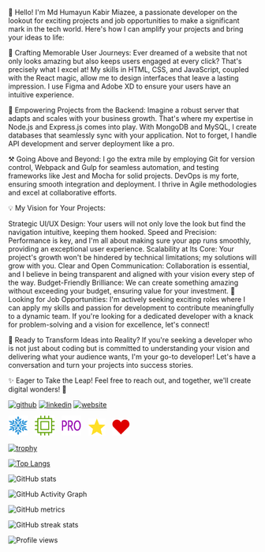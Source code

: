 👋 Hello! I'm Md Humayun Kabir Miazee, a passionate developer on the lookout for exciting projects and job opportunities to make a significant mark in the tech world. Here's how I can amplify your projects and bring your ideas to life:

🌟 Crafting Memorable User Journeys:
Ever dreamed of a website that not only looks amazing but also keeps users engaged at every click? That's precisely what I excel at! My skills in HTML, CSS, and JavaScript, coupled with the React magic, allow me to design interfaces that leave a lasting impression. I use Figma and Adobe XD to ensure your users have an intuitive experience.

🚀 Empowering Projects from the Backend:
Imagine a robust server that adapts and scales with your business growth. That's where my expertise in Node.js and Express.js comes into play. With MongoDB and MySQL, I create databases that seamlessly sync with your application. Not to forget, I handle API development and server deployment like a pro.

⚒️ Going Above and Beyond:
I go the extra mile by employing Git for version control, Webpack and Gulp for seamless automation, and testing frameworks like Jest and Mocha for solid projects. DevOps is my forte, ensuring smooth integration and deployment. I thrive in Agile methodologies and excel at collaborative efforts.

💡 My Vision for Your Projects:

Strategic UI/UX Design: Your users will not only love the look but find the navigation intuitive, keeping them hooked.
Speed and Precision: Performance is key, and I'm all about making sure your app runs smoothly, providing an exceptional user experience.
Scalability at Its Core: Your project's growth won't be hindered by technical limitations; my solutions will grow with you.
Clear and Open Communication: Collaboration is essential, and I believe in being transparent and aligned with your vision every step of the way.
Budget-Friendly Brilliance: We can create something amazing without exceeding your budget, ensuring value for your investment.
💼 Looking for Job Opportunities:
I'm actively seeking exciting roles where I can apply my skills and passion for development to contribute meaningfully to a dynamic team. If you're looking for a dedicated developer with a knack for problem-solving and a vision for excellence, let's connect!

💌 Ready to Transform Ideas into Reality?
If you're seeking a developer who is not just about coding but is committed to understanding your vision and delivering what your audience wants, I'm your go-to developer! Let's have a conversation and turn your projects into success stories.

✨ Eager to Take the Leap!
Feel free to reach out, and together, we'll create digital wonders! 🚀


[<img src='https://cdn.jsdelivr.net/npm/simple-icons@3.0.1/icons/github.svg' alt='github' height='40'>](https://github.com/kabircodefolio)  [<img src='https://cdn.jsdelivr.net/npm/simple-icons@3.0.1/icons/linkedin.svg' alt='linkedin' height='40'>](https://www.linkedin.com/in/mhkm-programmer/)  [<img src='https://cdn.jsdelivr.net/npm/simple-icons@3.0.1/icons/icloud.svg' alt='website' height='40'>](https://kabircodefolio.netlify.app/)  

<a href='https://archiveprogram.github.com/'><img src='https://raw.githubusercontent.com/acervenky/animated-github-badges/master/assets/acbadge.gif' width='40' height='40'></a> <a href='https://docs.github.com/en/developers'><img src='https://raw.githubusercontent.com/acervenky/animated-github-badges/master/assets/devbadge.gif' width='40' height='40'></a> <a href='https://github.com/pricing'><img src='https://raw.githubusercontent.com/acervenky/animated-github-badges/master/assets/pro.gif' width='40' height='40'></a> <a href='https://stars.github.com/'><img src='https://raw.githubusercontent.com/acervenky/animated-github-badges/master/assets/starbadge.gif' width='35' height='35'></a> <a href='https://docs.github.com/en/github/supporting-the-open-source-community-with-github-sponsors'><img src='https://raw.githubusercontent.com/acervenky/animated-github-badges/master/assets/sponsorbadge.gif' width='35' height='35'></a> 

[![trophy](https://github-profile-trophy.vercel.app/?username=kabircodefolio)](https://github.com/ryo-ma/github-profile-trophy)

[![Top Langs](https://github-readme-stats.vercel.app/api/top-langs/?username=kabircodefolio)](https://github.com/anuraghazra/github-readme-stats)

![GitHub stats](https://github-readme-stats.vercel.app/api?username=kabircodefolio&show_icons=true&count_private=true)  

![GitHub Activity Graph](https://activity-graph.herokuapp.com/graph?username=kabircodefolio)  

![GitHub metrics](https://metrics.lecoq.io/kabircodefolio)  

![GitHub streak stats](https://streak-stats.demolab.com/?user=kabircodefolio)  

![Profile views](https://gpvc.arturio.dev/kabircodefolio)  

